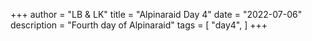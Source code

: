 +++
author = "LB & LK"
title = "Alpinaraid Day 4"
date = "2022-07-06"
description = "Fourth day of Alpinaraid"
tags = [
    "day4",
]
+++